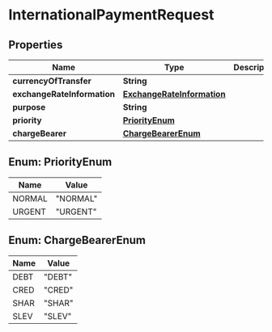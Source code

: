 
# InternationalPaymentRequest

## Properties
Name | Type | Description | Notes
------------ | ------------- | ------------- | -------------
**currencyOfTransfer** | **String** |  | 
**exchangeRateInformation** | [**ExchangeRateInformation**](ExchangeRateInformation.md) |  |  [optional]
**purpose** | **String** |  |  [optional]
**priority** | [**PriorityEnum**](#PriorityEnum) |  |  [optional]
**chargeBearer** | [**ChargeBearerEnum**](#ChargeBearerEnum) |  |  [optional]


<a name="PriorityEnum"></a>
## Enum: PriorityEnum
Name | Value
---- | -----
NORMAL | &quot;NORMAL&quot;
URGENT | &quot;URGENT&quot;


<a name="ChargeBearerEnum"></a>
## Enum: ChargeBearerEnum
Name | Value
---- | -----
DEBT | &quot;DEBT&quot;
CRED | &quot;CRED&quot;
SHAR | &quot;SHAR&quot;
SLEV | &quot;SLEV&quot;



